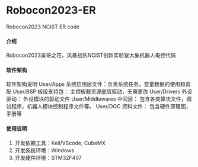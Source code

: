# Robocon2023-ER
Robocon2023 NCiST ER code
#### 介绍
Robocon2023吴哥之花，风暴战队NCIST创新实验室大象机器人电控代码

#### 软件架构
软件架构说明
	User/Apps		 系统应用层文件：负责系统任务，变量数据的使用和调配
	User/BSP		 板级支持包：	 主控板载资源底层驱动，无需更改
	User/Drivers	 外设驱动：		 外设模块的驱动文件
	User/Middlewares 中间层：		 包含各类算法文件，调试程序，机器人模块控制程序文件等。
	User/DOC		 资料文件：		 包含硬件原理图，手册等

#### 使用说明

1.  开发依赖工具：Keil/VScode, CubeMX
2.  开发系统环境：Windows
3.  开发硬件环境：STM32F407
